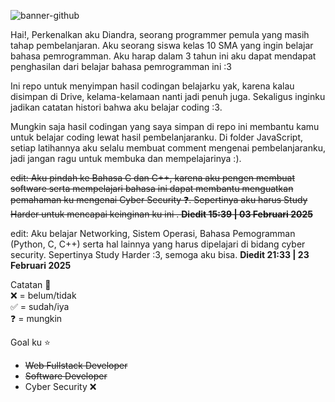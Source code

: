 ![banner-github](https://github.com/user-attachments/assets/fe1deb4e-badc-421a-b802-7de5cd5cfb31)

Hai!, Perkenalkan aku Diandra, seorang programmer pemula yang masih tahap pembelanjaran. Aku seorang siswa kelas 10 SMA yang ingin belajar bahasa pemrogramman. Aku harap dalam 3 tahun ini aku dapat mendapat penghasilan dari belajar bahasa pemrogramman ini :3

Ini repo untuk menyimpan hasil codingan belajarku yak, karena kalau disimpan di Drive, kelama-kelamaan nanti jadi penuh juga. Sekaligus inginku jadikan catatan histori bahwa aku belajar coding :3.

Mungkin saja hasil codingan yang saya simpan di repo ini membantu kamu untuk belajar coding lewat hasil pembelanjaranku.
Di folder JavaScript, setiap latihannya aku selalu membuat comment mengenai pembelanjaranku, jadi jangan ragu untuk membuka dan mempelajarinya :).

<s>edit: Aku pindah ke Bahasa C dan C++, karena aku pengen membuat software serta mempelajari bahasa ini dapat membantu menguatkan pemahaman ku mengenai Cyber Security ❓. Sepertinya aku harus Study Harder untuk mencapai keinginan ku ini . <b>Diedit 15:39 | 03 Februari 2025</b></s>

edit: Aku belajar Networking, Sistem Operasi, Bahasa Pemogramman (Python, C, C++) serta hal lainnya yang harus dipelajari di bidang cyber security. Sepertinya Study Harder :3, semoga aku bisa. <b>Diedit 21:33 | 23 Februari 2025</b>

Catatan 📝
<br>
❌ = belum/tidak
<br>
✅ = sudah/iya
<br>
❓ = mungkin

Goal ku ⭐
- <s>Web Fullstack Developer </s>
- <s>Software Developer</s>
- Cyber Security ❌

